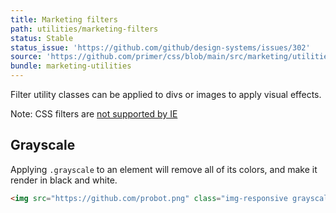 ```yaml
---
title: Marketing filters
path: utilities/marketing-filters
status: Stable
status_issue: 'https://github.com/github/design-systems/issues/302'
source: 'https://github.com/primer/css/blob/main/src/marketing/utilities/filters.scss'
bundle: marketing-utilities
---
```


Filter utility classes can be applied to divs or images to apply visual effects.

<div class="flash flash-warn">
  Note: CSS filters are <a href="http://caniuse.com/#feat=css-filters">not supported by IE</a>
</div>

## Grayscale

Applying `.grayscale` to an element will remove all of its colors, and make it render in black and white.

```html live
<img src="https://github.com/probot.png" class="img-responsive grayscale" alt="" />
```
